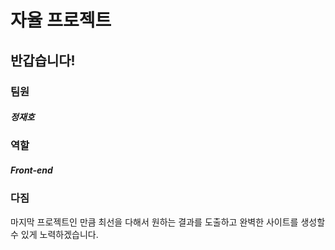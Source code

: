# 자율 프로젝트



## 반갑습니다!



### 팀원

##### 정재호



### 역할

##### Front-end



### 다짐

마지막 프로젝트인 만큼 최선을 다해서 원하는 결과를 도출하고 완벽한 사이트를 생성할 수 있게 노력하겠습니다.